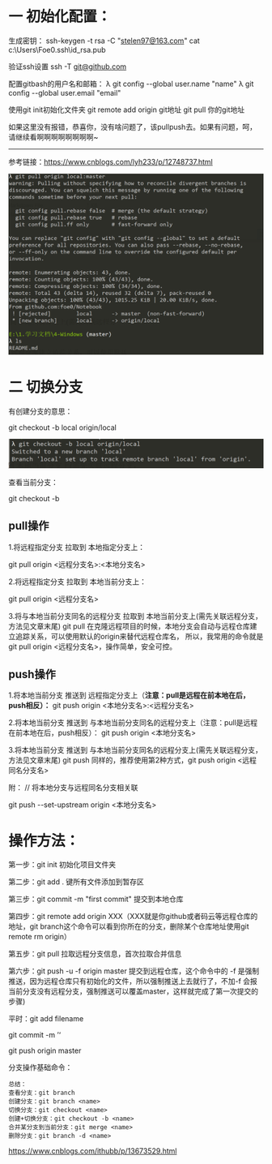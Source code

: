# 一 初始化配置：

生成密钥：
ssh-keygen -t rsa -C "stelen97@163.com"
cat c:\Users\Foe0\.ssh\id_rsa.pub

验证ssh设置
ssh -T git@github.com

配置gitbash的用户名和邮箱：
λ git config --global user.name "name"
λ git config --global user.email "email"

使用git init初始化文件夹
git remote add origin git地址
git pull 你的git地址

如果这里没有报错，恭喜你，没有啥问题了，该pullpush去。如果有问题，呵，请继续看啊啊啊啊啊啊啊啊~

------

参考链接：https://www.cnblogs.com/lyh233/p/12748737.html

![涉及到分支问题，也许是创建项目时弄的吗，其实我不太明白](./image/image-20210130180033294.png)


# 二 切换分支

有创建分支的意思：

git checkout -b local origin/local

![image-20210130180634457](./image/image-20210130180634457.png)

查看当前分支：

git checkout -b

## pull操作
1.将远程指定分支 拉取到 本地指定分支上：

git pull origin <远程分支名>:<本地分支名>

2.将远程指定分支 拉取到 本地当前分支上：

git pull origin <远程分支名>

3.将与本地当前分支同名的远程分支 拉取到 本地当前分支上(需先关联远程分支，方法见文章末尾)
git pull
在克隆远程项目的时候，本地分支会自动与远程仓库建立追踪关系，可以使用默认的origin来替代远程仓库名，
所以，我常用的命令就是 git pull origin <远程分支名>，操作简单，安全可控。

## push操作

1.将本地当前分支 推送到 远程指定分支上（**注意：pull是远程在前本地在后，push相反）：**
git push origin <本地分支名>:<远程分支名>

2.将本地当前分支 推送到 与本地当前分支同名的远程分支上（注意：pull是远程在前本地在后，push相反）：
git push origin <本地分支名>

3.将本地当前分支 推送到 与本地当前分支同名的远程分支上(需先关联远程分支，方法见文章末尾)
git push
同样的，推荐使用第2种方式，git push origin <远程同名分支名>

 

附：
// 将本地分支与远程同名分支相关联

git push --set-upstream origin <本地分支名>


# 操作方法：

第一步：git init 初始化项目文件夹

第二步：git add . 键所有文件添加到暂存区

第三步：git commit -m "first commit"  提交到本地仓库

第四步：git remote add origin XXX（XXX就是你github或者码云等远程仓库的地址，git branch这个命令可以看到你所在的分支，删除某个仓库地址使用git remote rm origin）

第五步：git pull 拉取远程分支信息，首次拉取合并信息

第六步：git push -u -f origin master 提交到远程仓库，这个命令中的 -f 是强制推送，因为远程仓库只有初始化的文件，所以强制推送上去就行了，不加-f 会报当前分支没有远程分支，强制推送可以覆盖master，这样就完成了第一次提交的步骤)

  

平时：git add filename 

git commit -m ’‘

git push origin master







分支操作基础命令：

```
总结：
查看分支：git branch
创建分支：git branch <name>
切换分支：git checkout <name>
创建+切换分支：git checkout -b <name>
合并某分支到当前分支：git merge <name>
删除分支：git branch -d <name>
```

https://www.cnblogs.com/ithubb/p/13673529.html

